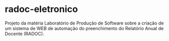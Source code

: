# radoc-eletronico
Projeto da matéria Laboratório de Produção de Software sobre a criação de um sistema de WEB de automação do preenchimento do Relatório Anual de Docente (RADOC).
